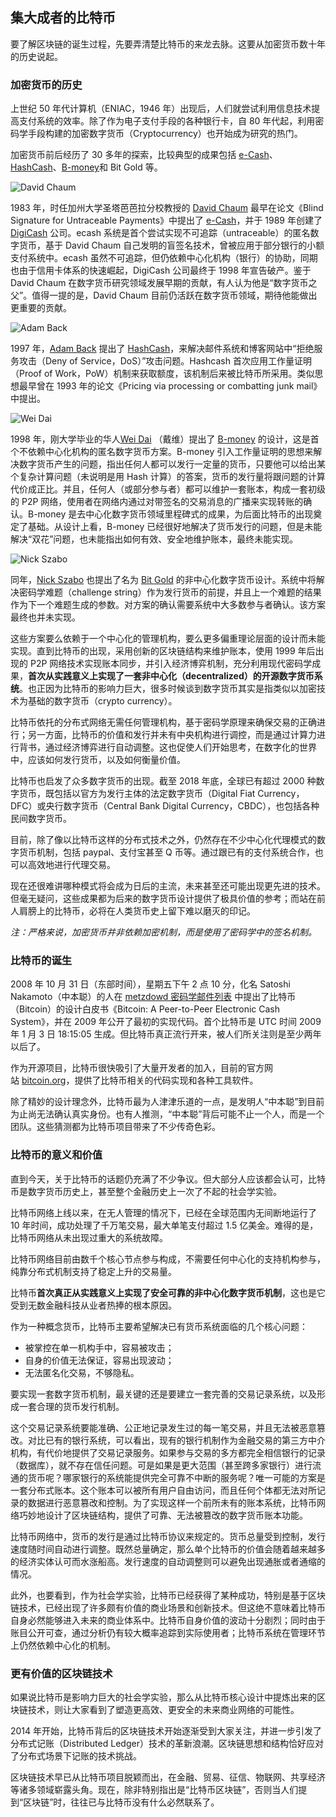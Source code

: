 ## 集大成者的比特币

要了解区块链的诞生过程，先要弄清楚比特币的来龙去脉。这要从加密货币数十年的历史说起。

### 加密货币的历史

上世纪 50 年代计算机（ENIAC，1946 年）出现后，人们就尝试利用信息技术提高支付系统的效率。除了作为电子支付手段的各种银行卡，自 80 年代起，利用密码学手段构建的加密数字货币（Cryptocurrency）也开始成为研究的热门。

加密货币前后经历了 30 多年的探索，比较典型的成果包括 [e-Cash](http://www.hit.bme.hu/~buttyan/courses/BMEVIHIM219/2009/Chaum.BlindSigForPayment.1982.PDF)、[HashCash](http://en.wikipedia.org/wiki/Hashcash)、[B-money](http://www.weidai.com/bmoney.txt)和 Bit Gold 等。

![David Chaum](_images/David_Chaum.png)

1983 年，时任加州大学圣塔芭芭拉分校教授的 [David Chaum](https://en.wikipedia.org/wiki/David_Chaum) 最早在论文《Blind Signature for Untraceable Payments》中提出了 [e-Cash](http://www.hit.bme.hu/~buttyan/courses/BMEVIHIM219/2009/Chaum.BlindSigForPayment.1982.PDF)，并于 1989 年创建了 [DigiCash](https://en.wikipedia.org/wiki/Digicash) 公司。ecash 系统是首个尝试实现不可追踪（untraceable）的匿名数字货币，基于 David Chaum 自己发明的盲签名技术，曾被应用于部分银行的小额支付系统中。ecash 虽然不可追踪，但仍依赖中心化机构（银行）的协助，同期也由于信用卡体系的快速崛起，DigiCash 公司最终于 1998 年宣告破产。鉴于 David Chaum 在数字货币研究领域发展早期的贡献，有人认为他是“数字货币之父”。值得一提的是，David Chaum 目前仍活跃在数字货币领域，期待他能做出更重要的贡献。

![Adam Back](_images/Adam_Back.png)

1997 年，[Adam Back](https://en.wikipedia.org/wiki/Adam_Back) 提出了 [HashCash](http://en.wikipedia.org/wiki/Hashcash)，来解决邮件系统和博客网站中“拒绝服务攻击（Deny of Service，DoS）”攻击问题。Hashcash 首次应用工作量证明（Proof of Work，PoW）机制来获取额度，该机制后来被比特币所采用。类似思想最早曾在 1993 年的论文《Pricing via processing or combatting junk mail》中提出。

![Wei Dai](_images/Wei_Dai.png)

1998 年，刚大学毕业的华人[Wei Dai](http://www.weidai.com) （戴维）提出了 [B-money](http://www.weidai.com/bmoney.txt) 的设计，这是首个不依赖中心化机构的匿名数字货币方案。B-money 引入工作量证明的思想来解决数字货币产生的问题，指出任何人都可以发行一定量的货币，只要他可以给出某个复杂计算问题（未说明是用 Hash 计算）的答案，货币的发行量将跟问题的计算代价成正比。并且，任何人（或部分参与者）都可以维护一套账本，构成一套初级的 P2P 网络，使用者在网络内通过对带签名的交易消息的广播来实现转账的确认。B-money 是去中心化数字货币领域里程碑式的成果，为后面比特币的出现奠定了基础。从设计上看，B-money 已经很好地解决了货币发行的问题，但是未能解决“双花”问题，也未能指出如何有效、安全地维护账本，最终未能实现。

![Nick Szabo](_images/Nick_Szabo.png)

同年，[Nick Szabo](http://szabo.best.vwh.net/) 也提出了名为 [Bit Gold](https://unenumerated.blogspot.com/2005/12/bit-gold.html) 的非中心化数字货币设计。系统中将解决密码学难题（challenge string）作为发行货币的前提，并且上一个难题的结果作为下一个难题生成的参数。对方案的确认需要系统中大多数参与者确认。该方案最终也并未实现。

这些方案要么依赖于一个中心化的管理机构，要么更多偏重理论层面的设计而未能实现。直到比特币的出现，采用创新的区块链结构来维护账本，使用 1999 年后出现的 P2P 网络技术实现账本同步，并引入经济博弈机制，充分利用现代密码学成果，**首次从实践意义上实现了一套非中心化（decentralized）的开源数字货币系统**。也正因为比特币的影响力巨大，很多时候谈到数字货币其实是指类似以加密技术为基础的数字货币（crypto currency）。

比特币依托的分布式网络无需任何管理机构，基于密码学原理来确保交易的正确进行；另一方面，比特币的价值和发行并未有中央机构进行调控，而是通过计算力进行背书，通过经济博弈进行自动调整。这也促使人们开始思考，在数字化的世界中，应该如何发行货币，以及如何衡量价值。

比特币也启发了众多数字货币的出现。截至 2018 年底，全球已有超过 2000 种数字货币，既包括以官方为发行主体的法定数字货币（Digital Fiat Currency，DFC）或央行数字货币（Central Bank Digital Currency，CBDC），也包括各种民间数字货币。

目前，除了像以比特币这样的分布式技术之外，仍然存在不少中心化代理模式的数字货币机制，包括 paypal、支付宝甚至 Q 币等。通过跟已有的支付系统合作，也可以高效地进行代理交易。

现在还很难讲哪种模式将会成为日后的主流，未来甚至还可能出现更先进的技术。但毫无疑问，这些成果都为后来的数字货币设计提供了极具价值的参考；而站在前人肩膀上的比特币，必将在人类货币史上留下难以磨灭的印记。

*注：严格来说，加密货币并非依赖加密机制，而是使用了密码学中的签名机制。*

### 比特币的诞生
2008 年 10 月 31 日（东部时间），星期五下午 2 点 10 分，化名 Satoshi Nakamoto（中本聪）的人在 [metzdowd 密码学邮件列表](http://www.metzdowd.com/pipermail/cryptography/2008-October/014810.html) 中提出了比特币（Bitcoin）的设计白皮书《Bitcoin: A Peer-to-Peer Electronic Cash System》，并在 2009 年公开了最初的实现代码。首个比特币是 UTC 时间 2009 年 1 月 3 日 18:15:05 生成。但比特币真正流行开来，被人们所关注则是至少两年以后了。

作为开源项目，比特币很快吸引了大量开发者的加入，目前的官方网站 [bitcoin.org](http://bitcoin.org)，提供了比特币相关的代码实现和各种工具软件。

除了精妙的设计理念外，比特币最为人津津乐道的一点，是发明人“中本聪”到目前为止尚无法确认真实身份。也有人推测，“中本聪”背后可能不止一个人，而是一个团队。这些猜测都为比特币项目带来了不少传奇色彩。

### 比特币的意义和价值

直到今天，关于比特币的话题仍充满了不少争议。但大部分人应该都会认可，比特币是数字货币历史上，甚至整个金融历史上一次了不起的社会学实验。

比特币网络上线以来，在无人管理的情况下，已经在全球范围内无间断地运行了 10 年时间，成功处理了千万笔交易，最大单笔支付超过 1.5 亿美金。难得的是，比特币网络从未出现过重大的系统故障。

比特币网络目前由数千个核心节点参与构成，不需要任何中心化的支持机构参与，纯靠分布式机制支持了稳定上升的交易量。

比特币**首次真正从实践意义上实现了安全可靠的非中心化数字货币机制**，这也是它受到无数金融科技从业者热捧的根本原因。

作为一种概念货币，比特币主要希望解决已有货币系统面临的几个核心问题：

* 被掌控在单一机构手中，容易被攻击；
* 自身的价值无法保证，容易出现波动；
* 无法匿名化交易，不够隐私。

要实现一套数字货币机制，最关键的还是要建立一套完善的交易记录系统，以及形成一套合理的货币发行机制。

这个交易记录系统要能准确、公正地记录发生过的每一笔交易，并且无法被恶意篡改。对比已有的银行系统，可以看出，现有的银行机制作为金融交易的第三方中介机构，有代价地提供了交易记录服务。如果参与交易的多方都完全相信银行的记录（数据库），就不存在信任问题。可是如果是更大范围（甚至跨多家银行）进行流通的货币呢？哪家银行的系统能提供完全可靠不中断的服务呢？唯一可能的方案是一套分布式账本。这个账本可以被所有用户自由访问，而且任何个体都无法对所记录的数据进行恶意篡改和控制。为了实现这样一个前所未有的账本系统，比特币网络巧妙地设计了区块链结构，提供了可靠、无法被篡改的数字货币账本功能。

比特币网络中，货币的发行是通过比特币协议来规定的。货币总量受到控制，发行速度随时间自动进行调整。既然总量确定，那么单个比特币的价值会随着越来越多的经济实体认可而水涨船高。发行速度的自动调整则可以避免出现通胀或者通缩的情况。

此外，也要看到，作为社会学实验，比特币已经获得了某种成功，特别是基于区块链技术，已经出现了许多颇有价值的商业场景和创新技术。但这绝不意味着比特币自身必然能够进入未来的商业体系中。比特币自身价值的波动十分剧烈；同时由于账目公开可查，通过分析仍有较大概率追踪到实际使用者；比特币系统在管理环节上仍然依赖中心化的机制。

### 更有价值的区块链技术

如果说比特币是影响力巨大的社会学实验，那么从比特币核心设计中提炼出来的区块链技术，则让大家看到了塑造更高效、更安全的未来商业网络的可能性。

2014 年开始，比特币背后的区块链技术开始逐渐受到大家关注，并进一步引发了分布式记账（Distributed Ledger）技术的革新浪潮。区块链思想和结构恰好应对了分布式场景下记账的技术挑战。

区块链技术早已从比特币项目脱颖而出，在金融、贸易、征信、物联网、共享经济等诸多领域崭露头角。现在，除非特别指出是“比特币区块链”，否则当人们提到“区块链”时，往往已与比特币没有什么必然联系了。
